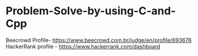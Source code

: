 # Problem-Solve-by-using-C-and-Cpp
Beecrowd Profile- https://www.beecrowd.com.br/judge/en/profile/693676  HackerRank profile - https://www.hackerrank.com/dashboard
